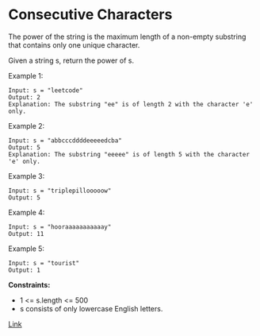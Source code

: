 # Consecutive Characters

The power of the string is the maximum length of a non-empty substring that contains only one unique character.

Given a string s, return the power of s.

Example 1:

```
Input: s = "leetcode"
Output: 2
Explanation: The substring "ee" is of length 2 with the character 'e' only.
```

Example 2:

```
Input: s = "abbcccddddeeeeedcba"
Output: 5
Explanation: The substring "eeeee" is of length 5 with the character 'e' only.
```

Example 3:

```
Input: s = "triplepillooooow"
Output: 5
```

Example 4:

```
Input: s = "hooraaaaaaaaaaay"
Output: 11
```

Example 5:

```
Input: s = "tourist"
Output: 1
```

**Constraints:**

- 1 <= s.length <= 500
- s consists of only lowercase English letters.

[Link](https://leetcode.com/problems/consecutive-characters/)